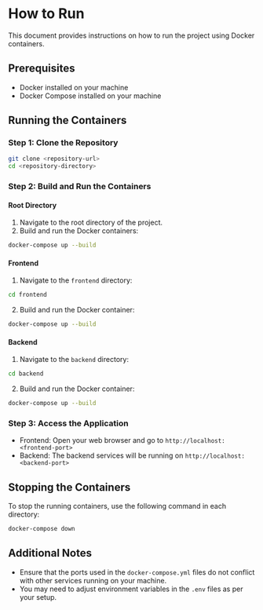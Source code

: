 # How to Run

This document provides instructions on how to run the project using Docker containers.

## Prerequisites

- Docker installed on your machine
- Docker Compose installed on your machine

## Running the Containers

### Step 1: Clone the Repository

```sh
git clone <repository-url>
cd <repository-directory>
```

### Step 2: Build and Run the Containers

#### Root Directory

1. Navigate to the root directory of the project.
2. Build and run the Docker containers:

```sh
docker-compose up --build
```

#### Frontend

1. Navigate to the `frontend` directory:

```sh
cd frontend
```

2. Build and run the Docker container:

```sh
docker-compose up --build
```

#### Backend

1. Navigate to the `backend` directory:

```sh
cd backend
```

2. Build and run the Docker container:

```sh
docker-compose up --build
```

### Step 3: Access the Application

- Frontend: Open your web browser and go to `http://localhost:<frontend-port>`
- Backend: The backend services will be running on `http://localhost:<backend-port>`

## Stopping the Containers

To stop the running containers, use the following command in each directory:

```sh
docker-compose down
```

## Additional Notes

- Ensure that the ports used in the `docker-compose.yml` files do not conflict with other services running on your machine.
- You may need to adjust environment variables in the `.env` files as per your setup.
